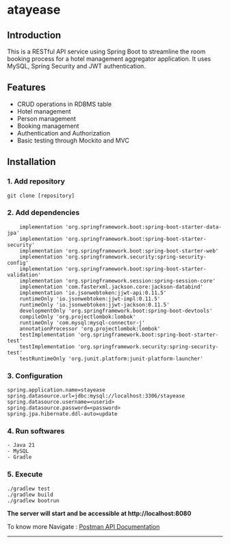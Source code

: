 # atayease



## Introduction

This is a RESTful API service using Spring Boot to streamline the room booking process for a hotel management aggregator application. It uses MySQL, Spring Security and JWT authentication.



## Features

- CRUD operations in RDBMS table
- Hotel management
- Person management
- Booking management
- Authentication and Authorization
- Basic testing through Mockito and MVC


## Installation



### 1. Add repository
```
git clone [repository]
```


### 2. Add dependencies
```
	implementation 'org.springframework.boot:spring-boot-starter-data-jpa'
	implementation 'org.springframework.boot:spring-boot-starter-security'
	implementation 'org.springframework.boot:spring-boot-starter-web'
	implementation 'org.springframework.security:spring-security-config'
	implementation 'org.springframework.boot:spring-boot-starter-validation'
	implementation 'org.springframework.session:spring-session-core'
	implementation 'com.fasterxml.jackson.core:jackson-databind'
	implementation 'io.jsonwebtoken:jjwt-api:0.11.5'
	runtimeOnly 'io.jsonwebtoken:jjwt-impl:0.11.5'
	runtimeOnly 'io.jsonwebtoken:jjwt-jackson:0.11.5'
	developmentOnly 'org.springframework.boot:spring-boot-devtools'
	compileOnly 'org.projectlombok:lombok'
	runtimeOnly 'com.mysql:mysql-connector-j'
	annotationProcessor 'org.projectlombok:lombok'
	testImplementation 'org.springframework.boot:spring-boot-starter-test'
	testImplementation 'org.springframework.security:spring-security-test'
	testRuntimeOnly 'org.junit.platform:junit-platform-launcher'
```

### 3. Configuration 
```
spring.application.name=stayease
spring.datasource.url=jdbc:mysql://localhost:3306/stayease
spring.datasource.username=<userid>
spring.datasource.password=<password>
spring.jpa.hibernate.ddl-auto=update
```


### 4. Run softwares
```
- Java 21
- MySQL
- Gradle
``` 


### 5. Execute
```
./gradlew test
./gradlew build
./gradlew bootrun
```


**The server will start and be accessible at http://localhost:8080**


To know more Navigate : [Postman API Documentation](https://www.postman.com/technical-cosmonaut-13105159/workspace/my-workspace/collection/36174974-4b6f09d9-0d43-40f8-97e8-2615f5435328?action=share&creator=36174974)
___
